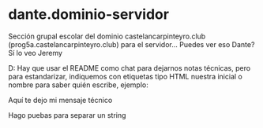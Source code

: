 # dante.dominio-servidor
Sección grupal escolar del dominio castelancarpinteyro.club (prog5a.castelancarpinteyro.club) para el servidor...
Puedes ver eso Dante?
Sí lo veo Jeremy

D: Hay que usar el README como chat para dejarnos notas técnicas, pero para estandarizar, indiquemos con etiquetas tipo HTML nuestra inicial o nombre para saber quién escribe, ejemplo:

<dante>Aquí te dejo mi mensaje técnico</dante>

<jeremy>Hago puebas para separar un string</jeremy>